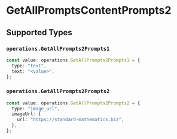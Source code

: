 # GetAllPromptsContentPrompts2


## Supported Types

### `operations.GetAllPrompts2Prompts1`

```typescript
const value: operations.GetAllPrompts2Prompts1 = {
  type: "text",
  text: "<value>",
};
```

### `operations.GetAllPrompts2Prompts2`

```typescript
const value: operations.GetAllPrompts2Prompts2 = {
  type: "image_url",
  imageUrl: {
    url: "https://standard-mathematics.biz",
  },
};
```

